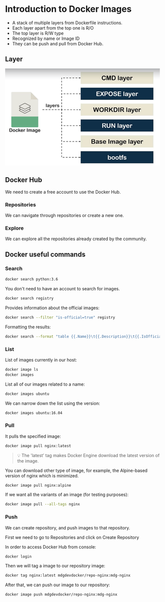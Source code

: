 # Introduction to Docker Images
* A stack of multiple layers from Dockerfile instructions.
* Each layer apart from the top one is R/O
* The top layer is R/W type
* Recognized by name or Image ID 
* They can be push and pull from Docker Hub.

## Layer
![Docker Layers](img/DockerImageLayer.png)

## Docker Hub 
We need to create a free account to use the Docker Hub. 


### Repositories
We can navigate through repositories or create a new one. 

### Explore
We can explore all the repositories already created by the community. 

## Docker useful commands
### Search
```sh
docker search python:3.6
```
You don't need to have an account to search for images. 

```sh
docker search registry
```

Provides information about the official images:

```sh
docker search --filter "is-official=true" registry 
```

Formatting the results:
```sh
docker search --format "table {{.Name}}\t{{.Description}}\t{{.IsOfficial}}" registry
```

### List

List of images currently in our host:
```sh
docker image ls
docker images
```

List all of our images related to a name:
```sh
docker images ubuntu
```

We can narrow down the list using the version:
```sh
docker images ubuntu:16.04
```

### Pull
It pulls the specified image:
```sh
docker image pull nginx:latest
```

> 💡 The 'latest' tag makes Docker Engine download the latest version of the image. 

You can download other type of image, for example, the Alpine-based version of nginx which is minimized.
```sh
docker image pull nginx:alpine
```

If we want all the variants of an image (for testing purposes):
```sh
docker image pull --all-tags nginx
```

### Push
We can create repository, and push images to that repository.

First we need to go to Repositories and click on Create Repository

In order to access Docker Hub from console:
```sh
docker login
```

Then we will tag a image to our repository image:
```sh
docker tag nginx:latest mdgdevdocker/repo-nginx:mdg-nginx
```

After that, we can push our image to our repository:
```sh
docker image push mdgdevdocker/repo-nginx:mdg-nginx
```





